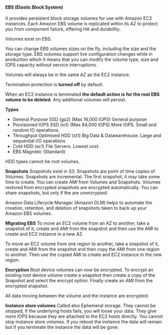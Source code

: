 #### EBS (Elastic Block System)

It provides persistent block storage volumes for use with Amazon EC2 instances.
Each Amazon EBS volume is replicated within its AZ to protect you from component failure, offering HA and durability.

Volumes exist on EBS.

You can change EBS volumes sizes on the fly, including the size and the storage type. EBS volumes support live configuration changes while in production which it means that you can modify the volume type, size and IOPS capacity without service interruptions.

Volumes will always be in the same AZ as the EC2 instance.

Termination protection is **turned off** by default.

When an EC2 instance is terminated **the default action is for the root EBS volume to be deleted**. Any additional volumes will persist.


**Types**
-   General Purpose SSD (gp2) (Max 16,000 IOPS)
General purpose
-   Provisioned IOPS SSD (io1)  (Max 64,000 IOPS)
More IOPS. Small and random IO operations.
-   Throughput Optimised HDD (st1)
Big Data & Datawarehouse. Large and sequential I/O operations
-   Cold HDD (sc1)
File Servers. Lowest cost.
-   EBS Magnetic (Standard)

HDD types cannot be root volumes.

**Snapshots**
Snapshots exist in S3.
Snapshots are point of time copies of Volumes.
Snapshots are incremental. 
The first snapshot, it may take some time to create.
You can create AMI from Volumes and Snapshots.
Volumes restored from encrypted snapshots are encrypted automatically.
You can share snapshots, but only if the are unencrypted.

Amazon Data Lifecycle Manager (Amazon DLM) helps to automate the creation, retention, and deletion of snapshots                        taken to back up your Amazon EBS volumes.

**Migrating EBS**
To move an EC2 volume from an AZ to another, take a snapshot of it, create and AMI from the snapshot and then use the AMI to create and EC2 instance in a new AZ.

To move an EC2 volume from one region to another, take a snapshot of it, create and AMI from the snapshot and then copy the AMI from one region to another. Then use the copied AMI to create and EC2 instance in the new region.

**Encryption**
Root device volumes can now be encrypted.
To encrypt an existing root device volume create a snapshot then create a copy of the Snapshot and select the encrypt option. Finally create an AMI from the encrypted snapshot.

All data moving between the volume and the instance are encrypted.

**Instance store volumes**
Called also Ephemeral storage.
They cannot be stopped, If the underlying hosts fails, you will loose your data.
They give more IOPS because they are attached to the EC2 hosts directly.
You cannot stop instance store volumes. If you reboot the instance the data will remain but if you terminate the instance the data will be gone.